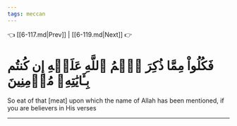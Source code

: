 ```yaml
---
tags: meccan
---
```


👈 [[6-117.md|Prev]] | [[6-119.md|Next]] 👉

# فَكُلُواْ مِمَّا ذُكِرَ ٱسۡمُ ٱللَّهِ عَلَيۡهِ إِن كُنتُم بِـَٔايَٰتِهِۦ مُؤۡمِنِينَ

So eat of that [meat] upon which the name of Allah has been mentioned, if you are believers in His verses

---

